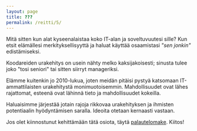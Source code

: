 ```yaml
---
layout: page
title: ???
permalink: /reitti/5/
---
```


Mitä sitten kun alat kyseenalaistaa koko IT-alan ja soveltuvuutesi sille? Kun
etsit elämällesi merkityksellisyyttä ja haluat käyttää osaamistasi
_"sen jonkin"_ edistämiseksi.

Koodareiden urakehitys on usein nähty melko kaksijakoisesti; sinusta tulee joko
"tosi seniori" tai sitten siirryt manageriksi.

Elämme kuitenkin jo 2010-lukua, joten meidän pitäisi pystyä katsomaan
IT-ammattilaisten urakehitystä monimuotoisemmin. Mahdollisuudet ovat lähes
rajattomat, esteenä ovat lähinnä tieto ja mahdollisuudet kokeilla.

Haluaisimme järjestää jotain rajoja rikkovaa urakehityksen ja ihmisten
potentiaalin hyödyntämisen saralla. Ideoita otetaan kernaasti vastaan.

Jos olet kiinnostunut kehittämään tätä osiota, täytä
[palautelomake](https://docs.google.com/forms/d/1BE3jIkksuOElrnaWzd3ucSozv2YSc4xR5AdhzpCDd10/viewform).
Kiitos!
